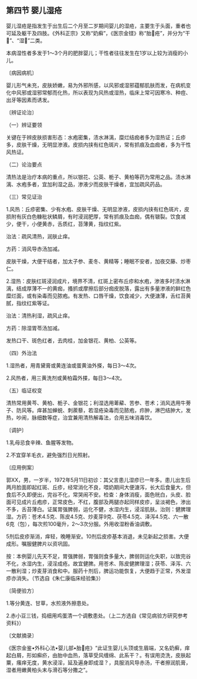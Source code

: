 ## 第四节 婴儿湿疮

婴儿湿疮是指发生于出生后二个月至二岁期间婴儿的湿疮，主要生于头面，重者也可延及躯干及四肢。《外科正宗》又称“奶癣”，《医宗金铿》称“胎𤼏疮”，并分为“干𤼏”、“湿𤼏”二类。

本病湿性者多发于1〜3个月的肥胖婴儿；干性者往往发生在1岁以上较为消瘦的小儿。

〔病因病机〕

婴儿形气未充，皮肤娇嫩，易为外邪所感，以风邪或湿邪蕴郁肌肤而发，在病机变化中风邪或湿邪常郁而化热，所以表现为风热或湿热，临床上常可因寒冷、种痘、出牙等因素而诱发。

〔辨证论治〕

（一）辨证要领

关键在于辨皮肤损害形态：水疱密集，渍水淋漓，糜烂结痂者多为湿热证；丘疹多，皮肤干燥，无明显渗液。皮损内挟有红色斑片，常有抓痕及血痂者，多为干性风热证。

（二）论治要点

清热法是治疗本病的重点，所以银花、公英、栀子、黄柏等药为常用之品。渍水淋漓、水疱多者，宜加利湿之品，渗液少而皮肤干燥者，宜加疏风药品。

（三）常见证治

1.风热：丘疹密集、少有水疱、皮肤干燥、无明显渗液，皮损内挟有红色斑片，皮损附有灰白色糠秕状鳞屑，有时浸润肥厚，常有抓痕及血痂，偶有皲裂。饮食减少，便干，小便黄赤，舌质红，苔薄黄，指纹红紫。

治法：疏风清热，润肤止痒。

方药：消风导赤汤加减。

皮肤干燥，大便干结者，加太子参、麦冬、黄精等；睡眠不安者，加夜交藤、炒枣仁。

2.湿热：皮肤红斑浸润成片，境界不清，红斑上密布丘疹和水疱，渗液多时渍水淋漓，结成厚薄不一的黄痂，搔抓或摩擦后部分痂皮脱落，露出有多量渗液的鲜红色糜烂面，或有染毒而见脓疱。有发热、口唇干燥，饮食减少，大便溏薄，舌红苔黄腻，指纹红紫等证。

治法：清热利湿，疏风止痒。

方药：除湿胃苓汤加减。

发热口干、斑色红者，去肉桂，加金银花、黄柏、公英等。

（四）外治法

1.湿热者，用青黛膏或黄连油或蛋黄油外搽，每日3〜4次。

2.风热者，用三黄洗剂或黄柏霜外搽，每日3〜4次。

（五）临证权变

清热常用黄芩、黄柏、栀子、金银花；利湿选用萆薢、苦参、苍术；消风选用牛蒡子、防风等。痒甚加蝉蜕、刺蒺藜，若湿疮染毒而见脓疱，疖肿，淋巴结肿大，发热，吵闹，脉细数等症，治宜兼用清热解毒法，合用五味消毒饮。

〔调护〕

1.乳母忌食辛辣、鱼腥等发物。

2.不宜穿羊毛衣，避免强烈日光照射。

〔应用例案〕

郭XX，男，一岁半，1972年5月11日初诊：其父言患儿湿疹已一年多。患儿出生后两月脸面即起红斑、丘疹，经常消化不良，喂奶期间大便溏泻，长大后食量大，但食后不久即便出，完谷不化，常哭闹不安。检查：身体消瘦，面色㿠白，头皮、脸面可见成片丘疱疹，正常皮色，不红，腹部及两腿亦起同样皮疹，呈淡褐色，渗出不多，舌苔薄白。证属胃强脾弱，运化不健，水湿内生，浸淫肌肤。治则：健脾理湿。方药：苍术4.5克、陈皮4.5克、炒麦芽9克、茯苓4.5克、泽泻4.5克、六一散6克（包），每次煎100毫升，2〜3次分服。外用收湿粉香油调敷。

5剂后皮疹渐消，痒轻，晚睡渐安。10剂后皮疹基本消退，未见新起之损害。大便成形。嘱服健脾片以资巩固。

按：本例婴儿先天不足，胃强脾弱，胃强则食多量大，脾弱则运化失职，以致完谷不化，水湿内生，浸淫成疮。故宜健脾。用苍术、陈皮健脾理湿；茯苓、泽泻、六一散利湿；炒麦芽消食和中。服药十剂后，脾运功能恢复，大便趋于正常，外发湿疹亦消失。（节选自《朱仁康临床经验集》）

〔简便验方〕

1.等分黄连、甘草，水煎液外擦患处。

2.赤小豆三钱，捣细用鸡蛋清一个调敷患处。（上二方选自《常见病验方研究参考资料》）

〔文献摘录〕

《医宗金鉴•外科心法•婴儿部•胎𤼏疮》“此证生婴儿头顶或生眉端，又名奶癣，痒起白屑，形如癣疥，由胎中血热，落草受风缠绵、此系干？。有误用烫洗，皮肤起粟，瘙痒无度，黄水浸淫，延及遍身即成湿？，具服消风导赤汤，干者擦润肌膏，湿者用嫩黄柏头末与滑石等分撒之”。
